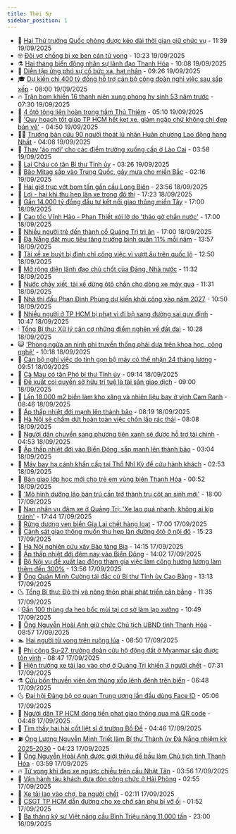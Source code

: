 ```yaml
---
title: Thời Sự
sidebar_position: 1
---
```


<!-- vnexpress-thoi-su:START -->
- 🦒 [Hai Thứ trưởng Quốc phòng được kéo dài thời gian giữ chức vụ](https://vnexpress.net/hai-thu-truong-quoc-phong-duoc-keo-dai-thoi-gian-giu-chuc-vu-4941255.html) - 11:39 19/09/2025
- 🤓 [Đôi vợ chồng bị xe ben cán tử vong](https://vnexpress.net/doi-vo-chong-bi-xe-ben-can-tu-vong-4941230.html) - 10:23 19/09/2025
- ⚗️ [Hai tháng biến động nhân sự lãnh đạo Thanh Hóa](https://vnexpress.net/hai-thang-bien-dong-nhan-su-lanh-dao-thanh-hoa-4939223.html) - 10:08 19/09/2025
- 🌊 [Diễn tập ứng phó sự cố bức xạ, hạt nhân](https://vnexpress.net/dien-tap-ung-pho-su-co-buc-xa-hat-nhan-4941038.html) - 09:26 19/09/2025
- 🎓 [Dự kiến chi 400 tỷ đồng hỗ trợ cán bộ công đoàn nghỉ việc sau sắp xếp](https://vnexpress.net/du-kien-chi-400-ty-dong-ho-tro-can-bo-cong-doan-nghi-viec-sau-sap-xep-4941096.html) - 08:00 19/09/2025
- 🔥 [Trận bom khiến 16 thanh niên xung phong hy sinh 53 năm trước](https://vnexpress.net/tran-bom-khien-16-thanh-nien-xung-phong-hy-sinh-53-nam-truoc-4940840.html) - 07:30 19/09/2025
- 🦏 [4 ôtô tông liên hoàn trong hầm Thủ Thiêm](https://vnexpress.net/4-oto-tong-lien-hoan-trong-ham-thu-thiem-4941097.html) - 05:10 19/09/2025
- 👺 [&#39;Quy hoạch tốt giúp TP HCM hết kẹt xe, giảm ngập chứ không chỉ đẹp bản vẽ&#39;](https://vnexpress.net/quy-hoach-tot-giup-tp-hcm-het-ket-xe-giam-ngap-chu-khong-chi-dep-ban-ve-4940872.html) - 04:50 19/09/2025
- 🧑‍🏫 [Trưởng bản cứu 90 người thoát lũ nhận Huân chương Lao động hạng Nhất](https://vnexpress.net/truong-ban-cuu-90-nguoi-thoat-lu-nhan-huan-chuong-lao-dong-hang-nhat-4941021.html) - 04:08 19/09/2025
- 🚦 [Thay &#39;áo mới&#39; cho các điểm trường xuống cấp ở Lào Cai](https://vnexpress.net/thay-ao-moi-cho-cac-diem-truong-xuong-cap-o-lao-cai-4940871.html) - 03:58 19/09/2025
- 🎉 [Lai Châu có tân Bí thư Tỉnh ủy](https://vnexpress.net/lai-chau-co-tan-bi-thu-tinh-uy-4940982.html) - 03:26 19/09/2025
- 🦒 [Bão Mitag sắp vào Trung Quốc, gây mưa cho miền Bắc](https://vnexpress.net/bao-mitag-sap-vao-trung-quoc-gay-mua-cho-mien-bac-4940919.html) - 02:16 19/09/2025
- 🤗 [Hai giờ trục vớt bom tấn gần cầu Long Biên](https://vnexpress.net/hai-gio-truc-vot-bom-tan-gan-cau-long-bien-4940868.html) - 23:56 18/09/2025
- 💼 [Lợi - hại khi thu hẹp làn xe trong đô thị](https://vnexpress.net/loi-hai-khi-thu-hep-lan-xe-trong-do-thi-4940598.html) - 17:23 18/09/2025
- 🤩 [Gần 14.000 tỷ đồng đầu tư kết nối giao thông miền Tây](https://vnexpress.net/gan-14-000-ty-dong-dau-tu-ket-noi-giao-thong-mien-tay-4940828.html) - 17:00 18/09/2025
- 🤡 [Cao tốc Vĩnh Hảo - Phan Thiết xói lở do &#39;tháo gờ chắn nước&#39;](https://vnexpress.net/cao-toc-vinh-hao-phan-thiet-xoi-lo-do-thao-go-chan-nuoc-4940776.html) - 17:00 18/09/2025
- 💯 [Nhiều người trẻ đến thành cổ Quảng Trị tri ân](https://vnexpress.net/nhieu-nguoi-tre-den-thanh-co-quang-tri-tri-an-4940517.html) - 17:00 18/09/2025
- 👺 [Đà Nẵng đặt mục tiêu tăng trưởng bình quân 11% mỗi năm](https://vnexpress.net/da-nang-dat-muc-tieu-tang-truong-binh-quan-11-moi-nam-4940810.html) - 13:57 18/09/2025
- 🌮 [Tài xế xe buýt bị đình chỉ công việc vì vượt ẩu trên quốc lộ](https://vnexpress.net/tai-xe-xe-buyt-bi-dinh-chi-cong-viec-vi-vuot-au-tren-quoc-lo-4940817.html) - 12:50 18/09/2025
- 🥸 [Mở rộng diện lãnh đạo chủ chốt của Đảng, Nhà nước](https://vnexpress.net/mo-rong-dien-lanh-dao-chu-chot-cua-dang-nha-nuoc-4940790.html) - 11:32 18/09/2025
- 🐻 [Nước chảy xiết, tài xế dừng ôtô chắn cho dòng xe máy qua](https://vnexpress.net/nuoc-chay-xiet-tai-xe-dung-oto-chan-cho-dong-xe-may-qua-4940800.html) - 11:31 18/09/2025
- 👀 [Nhà thi đấu Phan Đình Phùng dự kiến khởi công vào năm 2027](https://vnexpress.net/nha-thi-dau-phan-dinh-phung-du-kien-khoi-cong-vao-nam-2027-4940796.html) - 10:50 18/09/2025
- 🤔 [Nhiều người ở TP HCM bị phạt vì đi bộ sang đường sai quy định](https://vnexpress.net/nhieu-nguoi-o-tp-hcm-bi-phat-vi-di-bo-sang-duong-sai-quy-dinh-4940798.html) - 10:47 18/09/2025
- 🕯 [Tổng Bí thư: Xử lý căn cơ những điểm nghẽn về đất đai](https://vnexpress.net/tong-bi-thu-xu-ly-can-co-nhung-diem-nghen-ve-dat-dai-4940781.html) - 10:28 18/09/2025
- 😺 [&#39;Phòng ngừa an ninh phi truyền thống phải dựa trên khoa học, công nghệ&#39;](https://vnexpress.net/phong-ngua-an-ninh-phi-truyen-thong-phai-dua-tren-khoa-hoc-cong-nghe-4940581.html) - 10:18 18/09/2025
- 🦆 [Cán bộ nghỉ việc do tinh gọn bộ máy có thể nhận 24 tháng lương](https://vnexpress.net/can-bo-nghi-viec-do-tinh-gon-bo-may-co-the-nhan-24-thang-luong-4940718.html) - 09:51 18/09/2025
- 🧰 [Cà Mau có tân Phó bí thư Tỉnh ủy](https://vnexpress.net/ca-mau-co-tan-pho-bi-thu-tinh-uy-4940752.html) - 09:14 18/09/2025
- 🦍 [Đề xuất coi quyền sở hữu trí tuệ là tài sản giao dịch](https://vnexpress.net/de-xuat-coi-quyen-so-huu-tri-tue-la-tai-san-giao-dich-4940589.html) - 09:00 18/09/2025
- 🧰 [Lấn 18.000 m2 biển làm kho xăng và nhiên liệu bay ở vịnh Cam Ranh](https://vnexpress.net/lan-18-000-m2-bien-lam-kho-xang-va-nhien-lieu-bay-o-vinh-cam-ranh-4940729.html) - 08:46 18/09/2025
- 💃 [Áp thấp nhiệt đới mạnh lên thành bão](https://vnexpress.net/ap-thap-nhiet-doi-manh-len-thanh-bao-4940688.html) - 08:19 18/09/2025
- 🧰 [Hà Nội sẽ chấm dứt hoàn toàn việc chôn lấp rác thải](https://vnexpress.net/ha-noi-se-cham-dut-hoan-toan-viec-chon-lap-rac-thai-4940655.html) - 08:08 18/09/2025
- 🚀 [Người dân chuyển sang phương tiện xanh sẽ được hỗ trợ tài chính](https://vnexpress.net/nguoi-dan-chuyen-sang-phuong-tien-xanh-se-duoc-ho-tro-tai-chinh-4940570.html) - 04:53 18/09/2025
- 🎊 [Áp thấp nhiệt đới vào Biển Đông, sắp mạnh lên thành bão](https://vnexpress.net/ap-thap-nhiet-doi-vao-bien-dong-sap-manh-len-thanh-bao-4940474.html) - 03:04 18/09/2025
- 🤭 [Máy bay hạ cánh khẩn cấp tại Thổ Nhĩ Kỳ để cứu hành khách](https://vnexpress.net/may-bay-ha-canh-khan-cap-tai-tho-nhi-ky-de-cuu-hanh-khach-4940522.html) - 02:53 18/09/2025
- 🤗 [Bàn giao lớp học mới cho trẻ em vùng biên Thanh Hóa](https://vnexpress.net/ban-giao-lop-hoc-moi-cho-tre-em-vung-bien-thanh-hoa-4940402.html) - 00:52 18/09/2025
- 🌈 [&#39;Mô hình dưỡng lão bán trú cần trở thành trụ cột an sinh mới&#39;](https://vnexpress.net/mo-hinh-duong-lao-ban-tru-can-tro-thanh-tru-cot-an-sinh-moi-4940088.html) - 18:00 17/09/2025
- 🦣 [Nạn nhân vụ đâm xe ở Quảng Trị: &#39;Xe lao quá nhanh, không ai kịp tránh&#39;](https://vnexpress.net/nan-nhan-vu-dam-xe-o-quang-tri-xe-lao-qua-nhanh-khong-ai-kip-tranh-4940323.html) - 17:44 17/09/2025
- 🎡 [Rừng dương ven biển Gia Lai chết hàng loạt](https://vnexpress.net/rung-duong-ven-bien-gia-lai-chet-hang-loat-4939703.html) - 17:00 17/09/2025
- 🦏 [Cảnh sát giao thông muốn thu hẹp làn đường ôtô ở nội đô](https://vnexpress.net/canh-sat-giao-thong-muon-thu-hep-lan-duong-oto-o-noi-do-4940372.html) - 15:23 17/09/2025
- 🎊 [Hà Nội nghiên cứu xây Bảo tàng Bia](https://vnexpress.net/ha-noi-nghien-cuu-xay-bao-tang-bia-4940371.html) - 14:15 17/09/2025
- 🫶 [Áp thấp nhiệt đới đêm nay vào Biển Đông](https://vnexpress.net/ap-thap-nhiet-doi-dem-nay-vao-bien-dong-4940369.html) - 14:02 17/09/2025
- 🤔 [Bộ Nội vụ đề xuất lao động tham gia việc làm công hưởng lương làm thêm đến 300%](https://vnexpress.net/bo-noi-vu-de-xuat-lao-dong-tham-gia-viec-lam-cong-huong-luong-lam-them-den-300-4940326.html) - 13:56 17/09/2025
- 🤠 [Ông Quản Minh Cường tái đắc cử Bí thư Tỉnh ủy Cao Bằng](https://vnexpress.net/ong-quan-minh-cuong-tai-dac-cu-bi-thu-tinh-uy-cao-bang-4940345.html) - 13:13 17/09/2025
- 🌜 [Tổng Bí thư: Đô thị và nông thôn phải phát triển cân bằng](https://vnexpress.net/tong-bi-thu-do-thi-va-nong-thon-phai-phat-trien-can-bang-4940322.html) - 11:35 17/09/2025
- 🕯 [Gần 100 thùng da heo bốc mùi tại cơ sở làm lạp xưởng](https://vnexpress.net/gan-100-thung-da-heo-boc-mui-tai-co-so-lam-lap-xuong-4940309.html) - 10:49 17/09/2025
- 🤔 [Ông Nguyễn Hoài Anh giữ chức Chủ tịch UBND tỉnh Thanh Hóa](https://vnexpress.net/ong-nguyen-hoai-anh-giu-chuc-chu-tich-ubnd-tinh-thanh-hoa-4940205.html) - 08:57 17/09/2025
- 🏊 [Hai người tử vong trên ruộng lúa](https://vnexpress.net/hai-nguoi-tu-vong-tren-ruong-lua-4940241.html) - 08:50 17/09/2025
- 🌮 [Phi công Su-27, trưởng đoàn cứu hộ động đất ở Myanmar sắp được tôn vinh](https://vnexpress.net/phi-cong-su-27-truong-doan-cuu-ho-dong-dat-o-myanmar-sap-duoc-ton-vinh-4940165.html) - 08:47 17/09/2025
- 🫣 [Hiện trường xe tải lao vào chợ ở Quảng Trị khiến 3 người chết](https://vnexpress.net/hien-truong-xe-tai-lao-vao-cho-bien-gioi-quang-tri-khien-3-nguoi-chet-4940176.html) - 07:31 17/09/2025
- ⚗️ [Cứu bốn thuyền viên ôm thùng xốp lênh đênh trên biển](https://vnexpress.net/cuu-bon-thuyen-vien-om-thung-xop-lenh-denh-tren-bien-4940170.html) - 06:48 17/09/2025
- 🌜 [Đại hội Đảng bộ cơ quan Trung ương lần đầu dùng Face ID](https://vnexpress.net/dai-hoi-dang-bo-co-quan-trung-uong-lan-dau-dung-face-id-4940108.html) - 05:06 17/09/2025
- 🌁 [Người dân TP HCM đóng tiền phạt giao thông qua mã QR code](https://vnexpress.net/nguoi-dan-tp-hcm-dong-tien-phat-giao-thong-qua-ma-qr-code-4940134.html) - 04:48 17/09/2025
- 🐲 [Tìm thấy hai hài cốt liệt sĩ ở trường Bồ Đề](https://vnexpress.net/tim-thay-hai-hai-cot-liet-si-o-truong-bo-de-4940110.html) - 04:46 17/09/2025
- ⛽️ [Ông Lương Nguyễn Minh Triết làm Bí thư Thành ủy Đà Nẵng nhiệm kỳ 2025-2030](https://vnexpress.net/ong-luong-nguyen-minh-triet-lam-bi-thu-thanh-uy-da-nang-nhiem-ky-2025-2030-4940136.html) - 04:23 17/09/2025
- 🗽 [Ông Nguyễn Hoài Anh được giới thiệu để bầu làm Chủ tịch tỉnh Thanh Hóa](https://vnexpress.net/ong-nguyen-hoai-anh-duoc-gioi-thieu-de-bau-lam-chu-tich-tinh-thanh-hoa-4939400.html) - 03:59 17/09/2025
- 🔥 [Tử vong khi đạp xe ngược chiều trên cầu Nhật Tân](https://vnexpress.net/mat-mang-khi-dap-xe-nguoc-chieu-tren-cau-nhat-tan-4940078.html) - 03:56 17/09/2025
- 💯 [Vận hành tàu khách đưa đón công chức ở Hải Phòng](https://vnexpress.net/van-hanh-tau-khach-dua-don-cong-chuc-o-hai-phong-4940055.html) - 02:55 17/09/2025
- 🦆 [Xe tải lao vào chợ, ba người chết](https://vnexpress.net/xe-tai-lao-vao-cho-ba-nguoi-chet-4940019.html) - 02:11 17/09/2025
- 🫣 [CSGT TP HCM dẫn đường cho xe chở sản phụ bị vỡ ối](https://vnexpress.net/csgt-tp-hcm-dan-duong-cho-xe-cho-san-phu-bi-vo-oi-4940009.html) - 01:52 17/09/2025
- 🤡 [Ba tháng kỹ sư Việt nâng cầu Bình Triệu nặng 11.000 tấn](https://vnexpress.net/ba-thang-ky-su-viet-nang-cau-binh-trieu-nang-11-000-tan-4939897.html) - 23:00 16/09/2025<!-- vnexpress-thoi-su:END -->
